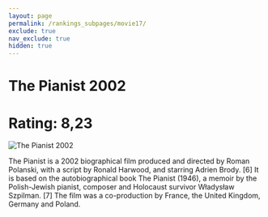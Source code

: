 ```yaml
---
layout: page
permalink: /rankings_subpages/movie17/
exclude: true
nav_exclude: true
hidden: true
---
```

    
# The Pianist 2002
# Rating: 8,23
![The Pianist 2002](https://fwcdn.pl/fpo/22/25/32225/7519150_1.7.webp)


The Pianist is a 2002 biographical film produced and directed by Roman Polanski, with a script by Ronald Harwood, and starring Adrien Brody. [6] It is based on the autobiographical book The Pianist (1946), a memoir by the Polish-Jewish pianist, composer and Holocaust survivor Władysław Szpilman. [7] The film was a co-production by France, the United Kingdom, Germany and Poland.